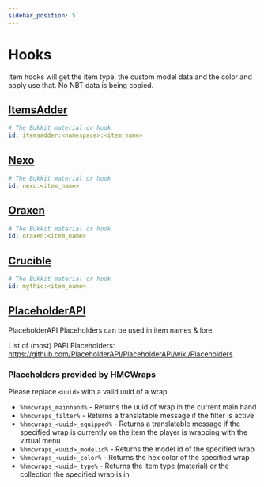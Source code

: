 ```yaml
---
sidebar_position: 5
---
```


# Hooks

Item hooks will get the item type, the custom model data and the color and apply use that. No NBT data is being copied.

## [ItemsAdder](https://www.spigotmc.org/resources/✨itemsadder⭐emotes-mobs-items-armors-hud-gui-emojis-blocks-wings-hats-liquids.73355/)

```yaml
# The Bukkit material or hook
id: itemsadder:<namespace>:<item_name>
```

## [Nexo](https://docs.nexomc.com)

```yaml
# The Bukkit material or hook
id: nexo:<item_name>
```

## [Oraxen](https://www.spigotmc.org/resources/%E2%80%8D✅-25-☄%EF%B8%8F-oraxen-add-items-blocks-armors-hats-food-furnitures-plants-and-gui.72448/)

```yaml
# The Bukkit material or hook
id: oraxen:<item_name>
```

## [Crucible](https://mythiccraft.io/index.php?resources/crucible-create-unbelievable-mythic-items.2/)

```yaml
# The Bukkit material or hook
id: mythic:<item_name>
```

## [PlaceholderAPI](https://www.spigotmc.org/resources/placeholderapi.6245/)

PlaceholderAPI Placeholders can be used in item names & lore.

List of (most) PAPI Placeholders: https://github.com/PlaceholderAPI/PlaceholderAPI/wiki/Placeholders

### Placeholders provided by HMCWraps
Please replace `<uuid>` with a valid uuid of a wrap.

- `%hmcwraps_mainhand%` - Returns the uuid of wrap in the current main hand
- `%hmcwraps_filter%` - Returns a translatable message if the filter is active
- `%hmcwraps_<uuid>_equipped%` - Returns a translatable message if the specified wrap is currently on the item the player is wrapping with the virtual menu
- `%hmcwraps_<uuid>_modelid%` - Returns the model id of the specified wrap
- `%hmcwraps_<uuid>_color%` - Returns the hex color of the specified wrap
- `%hmcwraps_<uuid>_type%` - Returns the item type (material) or the collection the specified wrap is in 